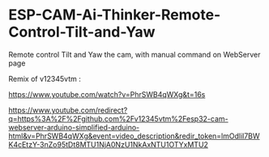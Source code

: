 # ESP-CAM-Ai-Thinker-Remote-Control-Tilt-and-Yaw
Remote control Tilt and Yaw the cam, with manual command on WebServer page

Remix of v12345vtm :

https://www.youtube.com/watch?v=PhrSWB4qWXg&t=16s

https://www.youtube.com/redirect?q=https%3A%2F%2Fgithub.com%2Fv12345vtm%2Fesp32-cam-webserver-arduino-simplified-arduino-html&v=PhrSWB4qWXg&event=video_description&redir_token=lmOdlil7BWK4cEtzY-3nZo95tDt8MTU1NjA0NzU1NkAxNTU1OTYxMTU2
